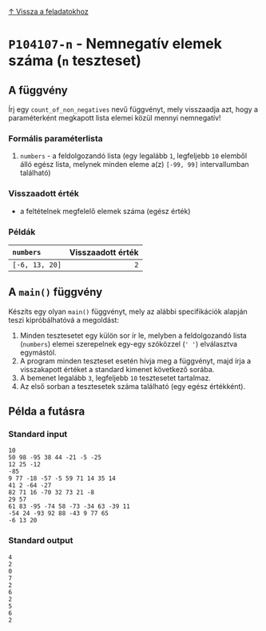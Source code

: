 
[↑ Vissza a feladatokhoz](./README.md)

# `P104107-n` - Nemnegatív elemek száma (`n` teszteset)

## A függvény

Írj egy `count_of_non_negatives` nevű függvényt, mely visszaadja azt, hogy a paraméterként megkapott lista elemei közül mennyi nemnegatív!

### Formális paraméterlista

1. `numbers` - a feldolgozandó lista (egy legalább `1`, legfeljebb `10` elemből álló egész lista, melynek minden eleme a(z) `[-99, 99]` intervallumban található)

### Visszaadott érték

* a feltételnek megfelelő elemek száma (egész érték)

### Példák

| `numbers` | Visszaadott érték | 
| :--- | --: | 
| `[-6, 13, 20]` | `2` | 

## A `main()` függvény

Készíts egy olyan `main()` függvényt, mely az alábbi specifikációk alapján teszi kipróbálhatóvá a megoldást:

1. Minden tesztesetet egy külön sor ír le, melyben a feldolgozandó lista (`numbers`) elemei szerepelnek egy-egy szóközzel (`' '`) elválasztva egymástól.
1. A program minden teszteset esetén hívja meg a függvényt, majd írja a visszakapott értéket a standard kimenet következő sorába.
1. A bemenet legalább `3`, legfeljebb `10` tesztesetet tartalmaz.
1. Az első sorban a tesztesetek száma található (egy egész értékként).

## Példa a futásra

### Standard input

```
10
50 98 -95 38 44 -21 -5 -25
12 25 -12
-85
9 77 -18 -57 -5 59 71 14 35 14
41 2 -64 -27
82 71 16 -70 32 73 21 -8
29 57
61 83 -95 -74 58 -73 -34 63 -39 11
-54 24 -93 92 88 -43 9 77 65
-6 13 20
```

### Standard output

```
4
2
0
7
2
6
2
5
6
2
```